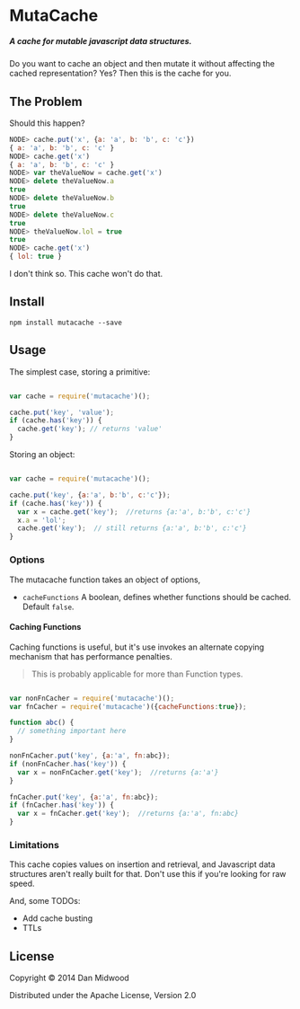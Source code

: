 MutaCache
=========

##### A cache for mutable javascript data structures.

Do you want to cache an object and then mutate it without affecting the cached representation? Yes? Then this is the cache for you.

## The Problem

Should this happen?

```javascript
NODE> cache.put('x', {a: 'a', b: 'b', c: 'c'})
{ a: 'a', b: 'b', c: 'c' }
NODE> cache.get('x')
{ a: 'a', b: 'b', c: 'c' }
NODE> var theValueNow = cache.get('x')
NODE> delete theValueNow.a
true
NODE> delete theValueNow.b
true
NODE> delete theValueNow.c
true
NODE> theValueNow.lol = true
true
NODE> cache.get('x')
{ lol: true }
```

I don't think so. This cache won't do that.

## Install

`npm install mutacache --save`

## Usage

The simplest case, storing a primitive:

```javascript

var cache = require('mutacache')();

cache.put('key', 'value');
if (cache.has('key')) {
  cache.get('key'); // returns 'value'
}
```

Storing an object:

```javascript

var cache = require('mutacache')();

cache.put('key', {a:'a', b:'b', c:'c'});
if (cache.has('key')) {
  var x = cache.get('key');  //returns {a:'a', b:'b', c:'c'}
  x.a = 'lol';
  cache.get('key');  // still returns {a:'a', b:'b', c:'c'}
}
```

### Options

The mutacache function takes an object of options,

* `cacheFunctions` A boolean, defines whether functions should be cached. Default `false`.

#### Caching Functions

Caching functions is useful, but it's use invokes an alternate copying mechanism that has performance penalties.

> This is probably applicable for more than Function types.

```javascript

var nonFnCacher = require('mutacache')();
var fnCacher = require('mutacache')({cacheFunctions:true});

function abc() {
  // something important here
}

nonFnCacher.put('key', {a:'a', fn:abc});
if (nonFnCacher.has('key')) {
  var x = nonFnCacher.get('key');  //returns {a:'a'}
}

fnCacher.put('key', {a:'a', fn:abc});
if (fnCacher.has('key')) {
  var x = fnCacher.get('key');  //returns {a:'a', fn:abc}
}
```

### Limitations

This cache copies values on insertion and retrieval, and Javascript data structures aren't really built for that. Don't use this if you're looking for raw speed.

And, some TODOs:

* Add cache busting
* TTLs


## License

Copyright © 2014 Dan Midwood

Distributed under the Apache License, Version 2.0
